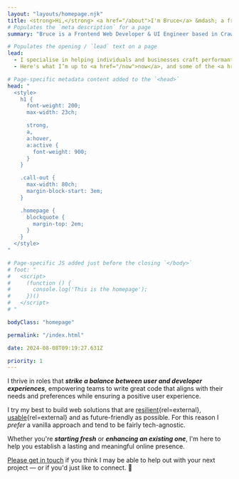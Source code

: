 ```yaml
---
layout: "layouts/homepage.njk"
title: <strong>Hi,</strong> <a href="/about">I'm Bruce</a> &mdash; a frontend web developer and ui engineer.
# Populates the `meta description` for a page
summary: "Bruce is a Frontend Web Developer & UI Engineer based in Crawley, West Sussex. Specialising in crafting performant, user-friendly, responsive, accessible, and resilient websites for individuals and businesses. Build from scratch or enhance your existing website for a lasting online presence."

# Populates the opening / `lead` text on a page
lead:
  - I specialise in helping individuals and businesses craft performant, user-friendly, responsive, accessible, and resilient websites.
  - Here's what I’m up to <a href="/now">now</a>, and some of the <a href="/projects">projects</a> I've worked on recently.

# Page-specific metadata content added to the `<head>`
head: "
  <style>
    h1 {
      font-weight: 200;
      max-width: 23ch;

      strong,
      a,
      a:hover,
      a:active {
        font-weight: 900;
      }
    }

    .call-out {
      max-width: 80ch;
      margin-block-start: 3em;
    }

    .homepage {
      blockquote {
        margin-top: 2em;
      }
    }
  </style>
"

# Page-specific JS added just before the closing `</body>`
# foot: "
#   <script>
#     (function () {
#       console.log('This is the homepage');
#     })()
#   </script>
# "

bodyClass: "homepage"

permalink: "/index.html"

date: 2024-08-08T09:19:27.631Z

priority: 1
---
```


I thrive in roles that ***strike a balance between user and developer experiences***, empowering teams to write great code that aligns with their needs and preferences while ensuring a positive user experience.

I try my best to build web solutions that are [resilient](https://resilientwebdesign.com/){rel=external}, [usable](https://trentwalton.com/2014/03/10/device-agnostic/){rel=external} and as future-friendly as possible. For this reason I *prefer* a vanilla approach and tend to be fairly tech-agnostic.

<div class="call-out | flow">
  <p>Whether you're <em><strong>starting fresh</strong></em> or <em><strong>enhancing an existing one</strong></em>, I'm here to help you establish a lasting and meaningful online presence.</p>
  <p><a href="/contact">Please get in touch</a> if you think I may be able to help out with your next project &mdash; or if you'd just like to connect. 👋</p>
</div>

